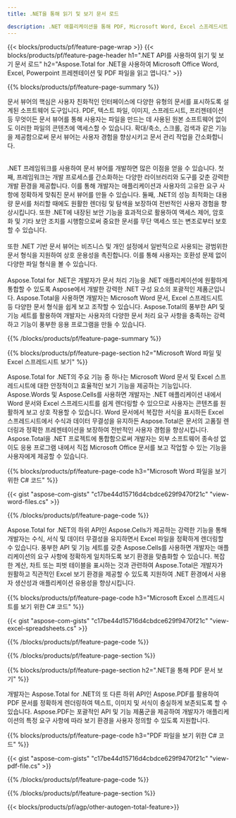 ```yaml
---
title: .NET을 통해 읽기 및 보기 문서 로드 

description: .NET 애플리케이션을 통해 PDF, Microsoft Word, Excel 스프레드시트 및 PowerPoint 프레젠테이션을 읽고 봅니다. C# 코드가 나열됩니다.
---
```


{{< blocks/products/pf/feature-page-wrap >}}
{{< blocks/products/pf/feature-page-header h1=".NET API를 사용하여 읽기 및 보기 문서 로드" h2="Aspose.Total for .NET을 사용하여 Microsoft Office Word, Excel, Powerpoint 프레젠테이션 및 PDF 파일을 읽고 엽니다." >}}

{{% blocks/products/pf/feature-page-summary %}}

문서 뷰어의 핵심은 사용자 친화적인 인터페이스에 다양한 유형의 문서를 표시하도록 설계된 소프트웨어 도구입니다. PDF, 텍스트 파일, 이미지, 스프레드시트, 프리젠테이션 등 무엇이든 문서 뷰어를 통해 사용자는 파일을 만드는 데 사용된 원본 소프트웨어 없이도 이러한 파일의 콘텐츠에 액세스할 수 있습니다. 확대/축소, 스크롤, 검색과 같은 기능을 제공함으로써 문서 뷰어는 사용자 경험을 향상시키고 문서 관리 작업을 간소화합니다. <br /> <br />

.NET 프레임워크를 사용하여 문서 뷰어를 개발하면 많은 이점을 얻을 수 있습니다. 첫째, 프레임워크는 개발 프로세스를 간소화하는 다양한 라이브러리와 도구를 갖춘 강력한 개발 환경을 제공합니다. 이를 통해 개발자는 애플리케이션과 사용자의 고유한 요구 사항에 정확하게 맞춰진 문서 뷰어를 만들 수 있습니다. 둘째, .NET의 성능 최적화는 대용량 문서를 처리할 때에도 원활한 렌더링 및 탐색을 보장하여 전반적인 사용자 경험을 향상시킵니다. 또한 .NET에 내장된 보안 기능을 효과적으로 활용하여 액세스 제어, 암호화 및 기타 보안 조치를 시행함으로써 중요한 문서를 무단 액세스 또는 변조로부터 보호할 수 있습니다. <br />
<br />
또한 .NET 기반 문서 뷰어는 비즈니스 및 개인 설정에서 일반적으로 사용되는 광범위한 문서 형식을 지원하여 상호 운용성을 촉진합니다. 이를 통해 사용자는 호환성 문제 없이 다양한 파일 형식을 볼 수 있습니다.
<br /><br />
Aspose.Total for .NET은 개발자가 문서 처리 기능을 .NET 애플리케이션에 원활하게 통합할 수 있도록 Aspose에서 개발한 강력한 .NET 구성 요소의 포괄적인 제품군입니다. Aspose.Total을 사용하면 개발자는 Microsoft Word 문서, Excel 스프레드시트 등 다양한 문서 형식을 쉽게 보고 조작할 수 있습니다. Aspose.Total의 풍부한 API 및 기능 세트를 활용하여 개발자는 사용자의 다양한 문서 처리 요구 사항을 충족하는 강력하고 기능이 풍부한 응용 프로그램을 만들 수 있습니다.

{{% /blocks/products/pf/feature-page-summary  %}}

{{% blocks/products/pf/feature-page-section  h2="Microsoft Word 파일 및 Excel 스프레드시트 보기" %}}

Aspose.Total for .NET의 주요 기능 중 하나는 Microsoft Word 문서 및 Excel 스프레드시트에 대한 안정적이고 효율적인 보기 기능을 제공하는 기능입니다. Aspose.Words 및 Aspose.Cells를 사용하면 개발자는 .NET 애플리케이션 내에서 Word 문서와 Excel 스프레드시트를 쉽게 렌더링할 수 있으므로 사용자는 콘텐츠를 원활하게 보고 상호 작용할 수 있습니다. Word 문서에서 복잡한 서식을 표시하든 Excel 스프레드시트에서 수식과 데이터 무결성을 유지하든 Aspose.Total은 문서의 고품질 렌더링과 정확한 프레젠테이션을 보장하여 전반적인 사용자 경험을 향상시킵니다. Aspose.Total을 .NET 프로젝트에 통합함으로써 개발자는 외부 소프트웨어 종속성 없이도 응용 프로그램 내에서 직접 Microsoft Office 문서를 보고 작업할 수 있는 기능을 사용자에게 제공할 수 있습니다.

{{% blocks/products/pf/feature-page-code h3="Microsoft Word 파일을 보기 위한 C# 코드" %}}

{{< gist "aspose-com-gists" "c17be44d15716d4cbdce629f9470f21c" "view-word-files.cs" >}}

{{% /blocks/products/pf/feature-page-code  %}}

Aspose.Total for .NET의 하위 API인 Aspose.Cells가 제공하는 강력한 기능을 통해 개발자는 수식, 서식 및 데이터 무결성을 유지하면서 Excel 파일을 정확하게 렌더링할 수 있습니다. 풍부한 API 및 기능 세트를 갖춘 Aspose.Cells를 사용하면 개발자는 애플리케이션의 요구 사항에 정확하게 일치하도록 보기 환경을 맞춤화할 수 있습니다. 복잡한 계산, 차트 또는 피벗 테이블을 표시하는 것과 관련하여 Aspose.Total은 개발자가 원활하고 직관적인 Excel 보기 환경을 제공할 수 있도록 지원하여 .NET 환경에서 사용자 생산성과 애플리케이션 유용성을 향상시킵니다.

{{% blocks/products/pf/feature-page-code h3="Microsoft Excel 스프레드시트를 보기 위한 C# 코드" %}}

{{< gist "aspose-com-gists" "c17be44d15716d4cbdce629f9470f21c" "view-excel-spreadsheets.cs" >}}

{{% /blocks/products/pf/feature-page-code  %}}

{{% /blocks/products/pf/feature-page-section %}}

{{% blocks/products/pf/feature-page-section  h2=".NET을 통해 PDF 문서 보기" %}}

개발자는 Aspose.Total for .NET의 또 다른 하위 API인 Aspose.PDF를 활용하여 PDF 문서를 정확하게 렌더링하여 텍스트, 이미지 및 서식이 충실하게 보존되도록 할 수 있습니다. Aspose.PDF는 포괄적인 API 및 기능 제품군을 제공하여 개발자가 애플리케이션의 특정 요구 사항에 따라 보기 환경을 사용자 정의할 수 있도록 지원합니다.

{{% blocks/products/pf/feature-page-code h3="PDF 파일을 보기 위한 C# 코드" %}}

{{< gist "aspose-com-gists" "c17be44d15716d4cbdce629f9470f21c" "view-pdf-file.cs" >}}

{{% /blocks/products/pf/feature-page-code  %}}

{{% /blocks/products/pf/feature-page-section %}}

{{< blocks/products/pf/agp/other-autogen-total-feature>}}